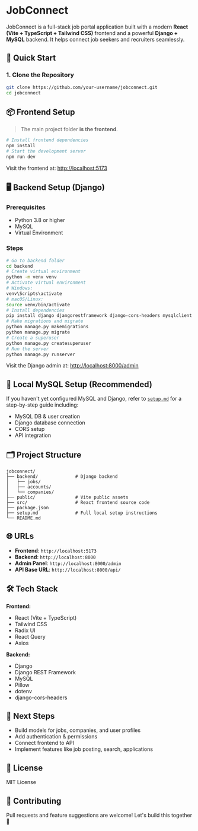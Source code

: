 # JobConnect

JobConnect is a full-stack job portal application built with a modern **React (Vite + TypeScript + Tailwind CSS)** frontend and a powerful **Django + MySQL** backend. It helps connect job seekers and recruiters seamlessly.

## 🚀 Quick Start

### 1. Clone the Repository

```bash
git clone https://github.com/your-username/jobconnect.git
cd jobconnect
```

## 📦 Frontend Setup

> The main project folder **is the frontend**.

```bash
# Install frontend dependencies
npm install
# Start the development server
npm run dev
```

Visit the frontend at: [http://localhost:5173](http://localhost:5173)

## 🖥️ Backend Setup (Django)

### Prerequisites

- Python 3.8 or higher
- MySQL
- Virtual Environment

### Steps

```bash
# Go to backend folder
cd backend
# Create virtual environment
python -m venv venv
# Activate virtual environment
# Windows:
venv\Scripts\activate
# macOS/Linux:
source venv/bin/activate
# Install dependencies
pip install django djangorestframework django-cors-headers mysqlclient python-dotenv pillow
# Make migrations and migrate
python manage.py makemigrations
python manage.py migrate
# Create a superuser
python manage.py createsuperuser
# Run the server
python manage.py runserver
```

Visit the Django admin at: [http://localhost:8000/admin](http://localhost:8000/admin)

## 🔧 Local MySQL Setup (Recommended)

If you haven't yet configured MySQL and Django, refer to [`setup.md`](./setup.md) for a step-by-step guide including:

- MySQL DB & user creation
- Django database connection
- CORS setup
- API integration

## 🗂️ Project Structure

```
jobconnect/
├── backend/              # Django backend
│   ├── jobs/
│   ├── accounts/
│   └── companies/
├── public/               # Vite public assets
├── src/                  # React frontend source code
├── package.json
├── setup.md              # Full local setup instructions
└── README.md
```

## 🌐 URLs

- **Frontend**: `http://localhost:5173`
- **Backend**: `http://localhost:8000`
- **Admin Panel**: `http://localhost:8000/admin`
- **API Base URL**: `http://localhost:8000/api/`

## 🛠 Tech Stack

**Frontend:**

- React (Vite + TypeScript)
- Tailwind CSS
- Radix UI
- React Query
- Axios

**Backend:**

- Django
- Django REST Framework
- MySQL
- Pillow
- dotenv
- django-cors-headers

## 🧠 Next Steps

- Build models for jobs, companies, and user profiles
- Add authentication & permissions
- Connect frontend to API
- Implement features like job posting, search, applications

## 📄 License

MIT License

## 👥 Contributing

Pull requests and feature suggestions are welcome! Let's build this together 🚀

